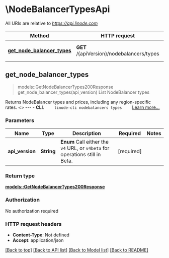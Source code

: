 # \NodeBalancerTypesApi

All URIs are relative to *https://api.linode.com*

Method | HTTP request | Description
------------- | ------------- | -------------
[**get_node_balancer_types**](NodeBalancerTypesApi.md#get_node_balancer_types) | **GET** /{apiVersion}/nodebalancers/types | List NodeBalancer types



## get_node_balancer_types

> models::GetNodeBalancerTypes200Response get_node_balancer_types(api_version)
List NodeBalancer types

Returns NodeBalancer types and prices, including any region-specific rates.   <<LB>>  ---   - __CLI__.      ```     linode-cli nodebalancers types     ```      [Learn more...](https://techdocs.akamai.com/cloud-computing/docs/getting-started-with-the-linode-cli)

### Parameters


Name | Type | Description  | Required | Notes
------------- | ------------- | ------------- | ------------- | -------------
**api_version** | **String** | __Enum__ Call either the `v4` URL, or `v4beta` for operations still in Beta. | [required] |

### Return type

[**models::GetNodeBalancerTypes200Response**](get_node_balancer_types_200_response.md)

### Authorization

No authorization required

### HTTP request headers

- **Content-Type**: Not defined
- **Accept**: application/json

[[Back to top]](#) [[Back to API list]](../README.md#documentation-for-api-endpoints) [[Back to Model list]](../README.md#documentation-for-models) [[Back to README]](../README.md)

